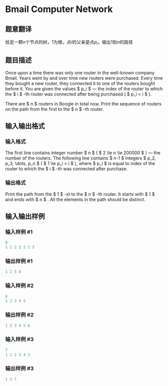 # Bmail Computer Network

## 题意翻译

给定一颗$n$个节点的树，$1$为根，点$i$的父亲是点$p_i$，输出$1$到$n$的路径

## 题目描述

Once upon a time there was only one router in the well-known company Bmail. Years went by and over time new routers were purchased. Every time they bought a new router, they connected it to one of the routers bought before it. You are given the values $ p_i $ — the index of the router to which the $ i $ -th router was connected after being purchased ( $ p_i < i $ ).

There are $ n $ routers in Boogle in total now. Print the sequence of routers on the path from the first to the $ n $ -th router.

## 输入输出格式

### 输入格式

The first line contains integer number $ n $ ( $ 2 \le n \le 200000 $ ) — the number of the routers. The following line contains $ n-1 $ integers $ p_2, p_3, \dots, p_n $ ( $ 1 \le p_i < i $ ), where $ p_i $ is equal to index of the router to which the $ i $ -th was connected after purchase.

### 输出格式

Print the path from the $ 1 $ -st to the $ n $ -th router. It starts with $ 1 $ and ends with $ n $ . All the elements in the path should be distinct.

## 输入输出样例

### 输入样例 #1

```cpp
8
1 1 2 2 3 2 5

```
### 输出样例 #1

```cpp
1 2 5 8 
```


### 输入样例 #2

```cpp
6
1 2 3 4 5

```
### 输出样例 #2

```cpp
1 2 3 4 5 6 
```


### 输入样例 #3

```cpp
7
1 1 2 3 4 3

```
### 输出样例 #3

```cpp
1 3 7 
```


